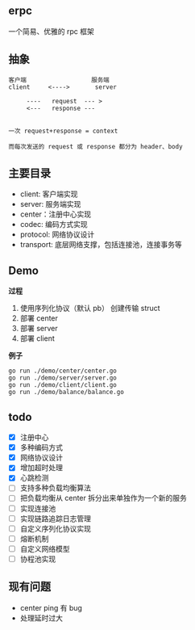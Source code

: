 ## erpc
一个简易、优雅的 rpc 框架


## 抽象

```
客户端                  服务端
client     <---->       server

     ----   request  --- >
     <---   response ---


一次 request+response = context

而每次发送的 request 或 response 都分为 header、body

```

## 主要目录
- client: 客户端实现 
- server: 服务端实现
- center：注册中心实现
- codec:  编码方式实现
- protocol: 网络协议设计
- transport: 底层网络支撑，包括连接池，连接事务等


## Demo
**过程**

1. 使用序列化协议（默认 pb） 创建传输 struct
2. 部署 center
3. 部署 server
4. 部署 client

**例子**

```
go run ./demo/center/center.go
go run ./demo/server/server.go
go run ./demo/client/client.go
go run ./demo/balance/balance.go
```

## todo
- [x] 注册中心
- [x] 多种编码方式
- [x] 网络协议设计
- [x] 增加超时处理
- [x] 心跳检测
- [ ] 支持多种负载均衡算法
- [ ] 把负载均衡从 center 拆分出来单独作为一个新的服务
- [ ] 实现连接池
- [ ] 实现链路追踪日志管理
- [ ] 自定义序列化协议实现
- [ ] 熔断机制
- [ ] 自定义网络模型
- [ ] 协程池实现

## 现有问题
- center ping 有 bug
- 处理延时过大
